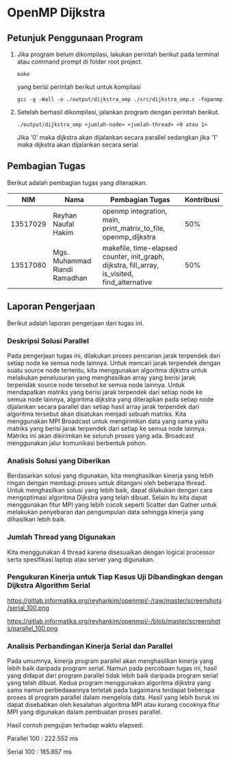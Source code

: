 # OpenMP Dijkstra

## Petunjuk Penggunaan Program
1.  Jika program belum dikompilasi, lakukan perintah berikut pada terminal atau command prompt di folder root project.
    
    `make`

    yang berisi perintah berikut untuk kompilasi
    
    `gcc -g -Wall -o ./output/dijkstra_omp ./src/dijkstra_omp.c -fopenmp`

2.  Setelah berhasil dikompilasi, jalankan program dengan perintah berikut.

    `./output/dijkstra_omp <jumlah-node> <jumlah-thread> <0 atau 1>`
    
    Jika '0' maka dijkstra akan dijalankan secara parallel sedangkan jika '1' maka dijkstra akan dijalankan secara serial
    
## Pembagian Tugas
Berikut adalah pembagian tugas yang diterapkan.

| NIM | Nama | Pembagian Tugas | Kontribusi |
| ------ | ------ | ------ | ------ | 
| 13517029 | Reyhan Naufal Hakim | openmp integration, main, print_matrix_to_file, openmp_dijkstra | 50% |
| 13517080 | Mgs. Muhammad Riandi Ramadhan | makefile, time-elapsed counter, init_graph, dijkstra, fill_array, is_visited, find_alternative | 50% | 

## Laporan Pengerjaan
Berikut adalah laporan pengerjaan dari tugas ini.

### Deskripsi Solusi Parallel
Pada pengerjaan tugas ini, dilakukan proses pencarian jarak terpendek dari setiap node ke semua node lainnya.
Untuk mencari jarak terpendek dengan suatu source node tertentu, kita menggunakan algoritma dijkstra untuk melakukan penelusuran yang menghasilkan array yang berisi jarak terpendak source node tersebut ke semua node lainnya.
Untuk mendapatkan matriks yang berisi jarak terpendek dari setiap node ke semua node lainnya, algoritma dijkstra yang diterapkan pada setiap node dijalankan secara parallel dan setiap hasil array jarak terpendek dari algoritma tersebut akan disatukan menjadi sebuah matriks.
Kita menggunakan MPI Broadcast untuk mengirimkan data yang sama yaitu matriks yang berisi jarak terpendek dari setiap ke semua node lainnya. Matriks ini akan dikirimkan ke seluruh proses yang ada. Broadcast menggunakan jalur komunikasi berbentuk pohon.

### Analisis Solusi yang Diberikan
Berdasarkan solusi yang digunakan, kita menghasilkan kinerja yang lebih ringan dengan membagi proses untuk ditangani oleh beberapa thread.
Untuk menghasilkan solusi yang lebih baik, dapat dilakukan dengan cara mengoptimasi algoritma Dijkstra yang telah dibuat.
Selain itu kita dapat menggunakan fitur MPI yang lebih cocok seperti Scatter dan Gather untuk melakukan penyebaran dan pengumpulan data sehingga kinerja yang dihasilkan lebih baik.

### Jumlah Thread yang Digunakan
Kita menggunakan 4 thread karena disesuaikan dengan logical processor serta spesifikasi laptop atau server yang digunakan.

### Pengukuran Kinerja untuk Tiap Kasus Uji Dibandingkan dengan Dijkstra Algorithm Serial
https://gitlab.informatika.org/reyhankim/openmpi/-/raw/master/screenshots/serial_100.png

https://gitlab.informatika.org/reyhankim/openmpi/-/blob/master/screenshots/parallel_100.png

### Analisis Perbandingan Kinerja Serial dan Parallel
Pada umumnya, kinerja program parallel akan menghasilkan kinerja yang lebih baik daripada program serial. Namun pada percobaan tugas ini, hasil yang didapat dari program parallel tidak lebih baik daripada program serial yang telah dibuat.
Kedua program menggunakan algoritma dijkstra yang sama namun perbedaaannya terletak pada bagaimana terdapat beberapa proses di program parallel dalam mengelola data.
Hasil yang lebih buruk ini dapat disebabkan oleh kesalahan algoritma MPI atau kurang cocoknya fitur MPI yang digunakan dalam pembuatan proses parallel.

Hasil contoh pengujian terhadap waktu elapsed:

Parallel 100 : 222.552 ms

Serial 100 : 185.857 ms
